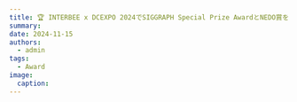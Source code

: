 ```yaml
---
title: 🏆️ INTERBEE x DCEXPO 2024でSIGGRAPH Special Prize AwardとNEDO賞をダブル受賞しました！
summary: 
date: 2024-11-15
authors:
  - admin
tags:
  - Award
image:
  caption: 
---
```


